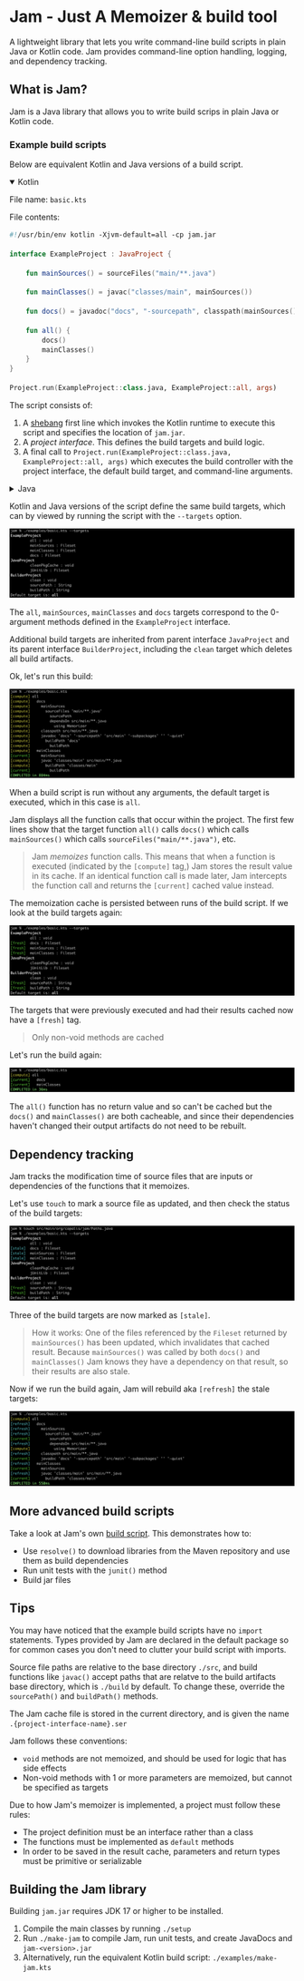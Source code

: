 # Jam - Just A Memoizer & build tool

A lightweight library that lets you write command-line build scripts in plain Java or Kotlin code.
Jam provides command-line option handling, logging, and dependency tracking.


## What is Jam?

Jam is a Java library that allows you to write build scrips in plain Java or Kotlin code.

### Example build scripts

Below are equivalent Kotlin and Java versions of a build script.

<details open>
<summary>Kotlin</summary>

File name: `basic.kts`

File contents:

```kotlin
#!/usr/bin/env kotlin -Xjvm-default=all -cp jam.jar

interface ExampleProject : JavaProject {

    fun mainSources() = sourceFiles("main/**.java")

    fun mainClasses() = javac("classes/main", mainSources())

    fun docs() = javadoc("docs", "-sourcepath", classpath(mainSources()), "-subpackages", "", "-quiet")

    fun all() {
        docs()
        mainClasses()
    }
}

Project.run(ExampleProject::class.java, ExampleProject::all, args)
```

The script consists of:

1. A [shebang](https://en.wikipedia.org/wiki/Shebang_(Unix)) first line which invokes the Kotlin runtime to execute this script and specifies the location of `jam.jar`.
2. A *project interface*. This defines the build targets and build logic.
3. A final call to `Project.run(ExampleProject::class.java, ExampleProject::all, args)` which executes the build controller with the project interface, the default build target, and command-line arguments.
 
</details>
<details>
<summary>Java</summary>

File name: `basic-java`

File contents:

```java
#!/usr/bin/java -classpath jam.jar --source 17

public interface ExampleProject extends JavaProject {

    default Fileset mainSources() {
        return sourceFiles("main/**.java");
    }

    default Fileset mainClasses() {
        return javac("classes/main", mainSources());
    }

    default Fileset docs() {
        return javadoc("docs",
                "-sourcepath", classpath(mainSources()),
                "-subpackages", "", "-quiet");
    }

    default void all() {
        docs();
        mainClasses();
    }

    static void main(String[] args) {
        Project.run(ExampleProject.class, ExampleProject::all, args);
    }
}
```
Boilerplate for this script consists of:

1. The [shebang](https://en.wikipedia.org/wiki/Shebang_(Unix)) first line which invokes the Java runtime to execute this script and specifies the location of `jam.jar`.
2. A *project interface*. This defines the build targets and build logic.
3. A `main()` method which invokes the build controller by calling `Project.run(ExampleProject.class, ExampleProject::all, args)` with the project interface, default build target and command-line arguments.
 
</details>

Kotlin and Java versions of the script define the same build targets, which can by viewed by running the script with the `--targets` option. 

![Title](examples/media/basic01.png)

The `all`, `mainSources`, `mainClasses` and `docs` targets correspond to the 0-argument methods defined in the `ExampleProject` interface.

Additional build targets are inherited from parent interface `JavaProject` and its parent interface `BuilderProject`, including the `clean` target which deletes all build artifacts.

Ok, let's run this build:
 
![Title](examples/media/basic02.png)

When a build script is run without any arguments, the default target is executed, which in this case is `all`.

Jam displays all the function calls that occur within the project. The first few lines show that the target function `all()` calls `docs()` which calls `mainSources()` which calls `sourceFiles("main/**.java")`, etc.

> Jam *memoizes* function calls.
> This means that when a function is executed (indicated by the `[compute]` tag,) Jam stores the result value in its cache.
> If an identical function call is made later, Jam intercepts the function call and returns the `[current]` cached value instead.

The memoization cache is persisted between runs of the build script. If we look at the build targets again:

![Title](examples/media/basic03.png)

The targets that were previously executed and had their results cached now have a `[fresh]` tag.

> Only non-void methods are cached

Let's run the build again:

![Title](examples/media/basic04.png)

The `all()` function has no return value and so can't be cached but the `docs()` and `mainClasses()` are both cacheable, and since their dependencies haven't changed their output artifacts do not need to be rebuilt.

## Dependency tracking

Jam tracks the modification time of source files that are inputs or dependencies of the functions that it memoizes.

Let's use `touch` to mark a source file as updated, and then check the status of the build targets:

![Title](examples/media/basic05.png)

Three of the build targets are now marked as `[stale]`. 

> How it works:
One of the files referenced by the `Fileset` returned by `mainSources()` has been updated, which invalidates that cached result.
Because `mainSources()` was called by both `docs()` and `mainClasses()` Jam knows they have a dependency on that result, so their results are also stale.

Now if we run the build again, Jam will rebuild aka `[refresh]` the stale targets:
 
![Title](examples/media/basic06.png)

## More advanced build scripts

Take a look at Jam's own [build script](examples/make-jam.kts). This demonstrates how to:

* Use `resolve()` to download libraries from the Maven repository and use them as build dependencies
* Run unit tests with the `junit()` method
* Build jar files

## Tips

You may have noticed that the example build scripts have no `import` statements.
Types provided by Jam are declared in the default package so for common cases you don't need to clutter your build script with imports.

Source file paths are relative to the base directory `./src`,
and build functions like `javac()` accept paths that are relatve to the build artifacts base directory, which is `./build` by default.
To change these, override the `sourcePath()` and `buildPath()` methods.

The Jam cache file is stored in the current directory, and is given the name `.{project-interface-name}.ser`

Jam follows these conventions:

* `void` methods are not memoized, and should be used for logic that has side effects
* Non-void methods with 1 or more parameters are memoized, but cannot be specified as targets

Due to how Jam's memoizer is implemented, a project must follow these rules:

* The project definition must be an interface rather than a class
* The functions must be implemented as `default` methods
* In order to be saved in the result cache, parameters and return types must be primitive or serializable

## Building the Jam library

Building `jam.jar` requires JDK 17 or higher to be installed.

1. Compile the main classes by running `./setup`
2. Run `./make-jam` to compile Jam, run unit tests, and create JavaDocs and `jam-<version>.jar`
3. Alternatively, run the equivalent Kotlin build script: `./examples/make-jam.kts`


